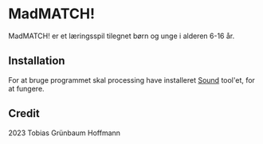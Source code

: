 # MadMATCH!

MadMATCH! er et læringsspil tilegnet børn og unge i alderen 6-16 år.

## Installation
For at bruge programmet skal processing have installeret [Sound](https://processing.org/reference/libraries/sound/index.html) tool'et, for at fungere.

## Credit
 2023 Tobias Grünbaum Hoffmann